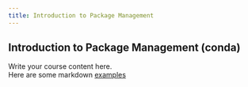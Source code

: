 ```yaml
---
title: Introduction to Package Management
---
```


## Introduction to Package Management (conda)


Write your course content here.
<br> Here are some markdown [examples](https://course-in-a-box.p2pu.org/modules/content/markdown-and-media/)
